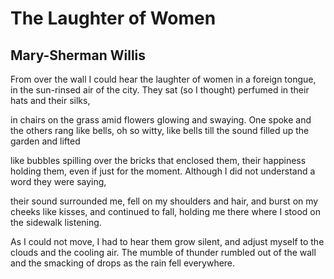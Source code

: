 # The Laughter of Women
## Mary-Sherman Willis
From over the wall I could hear the laughter of women
in a foreign tongue, in the sun-rinsed air of the city.
They sat (so I thought) perfumed in their hats and their silks,

in chairs on the grass amid flowers glowing and swaying.
One spoke and the others rang like bells, oh so witty,
like bells till the sound filled up the garden and lifted

like bubbles spilling over the bricks that enclosed them,
their happiness holding them, even if just for the moment.
Although I did not understand a word they were saying,

their sound surrounded me, fell on my shoulders and hair,
and burst on my cheeks like kisses, and continued to fall,
holding me there where I stood on the sidewalk listening.

As I could not move, I had to hear them grow silent,
and adjust myself to the clouds and the cooling air.
The mumble of thunder rumbled out of the wall
and the smacking of drops as the rain fell everywhere.